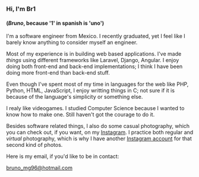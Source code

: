 ### Hi, I'm Br1
#### (_Bruno_, because '1' in spanish is 'uno')

I'm a software engineer from Mexico. I recently graduated, yet I feel like I barely know anything to consider myself an engineer.

Most of my experience is in building web based applications. I've made _things_ using different frameworks like Laravel, Django, Angular. I enjoy doing both front-end and back-end implementations; I think I have been doing more front-end than back-end stuff.

Even though I've spent most of my time in languages for the web like PHP, Python, HTML, JavaScript, I enjoy writting things in C; not sure if it is because of the language's simplicity or something else.

I realy like videogames. I studied Computer Science because I wanted to know how to make one. Still haven't got the courage to do it.

Besides software related things, I also do some casual photography, which you can check out, if you want, on my [Instagram](https://www.instagram.com/br1.mg/). I practice both regular and _virtual_ photography, which is why I have another [Instagram account](https://www.instagram.com/br1.vp/) for that second kind of photos.


Here is my email, if you'd like to be in contact:

bruno_mg96@hotmail.com


<!--
**Maglo22/Maglo22** is a ✨ _special_ ✨ repository because its `README.md` (this file) appears on your GitHub profile.

Here are some ideas to get you started:

- 🔭 I’m currently working on ...
- 🌱 I’m currently learning ...
- 👯 I’m looking to collaborate on ...
- 🤔 I’m looking for help with ...
- 💬 Ask me about ...
- 📫 How to reach me: ...
- 😄 Pronouns: ...
- ⚡ Fun fact: ...
-->
